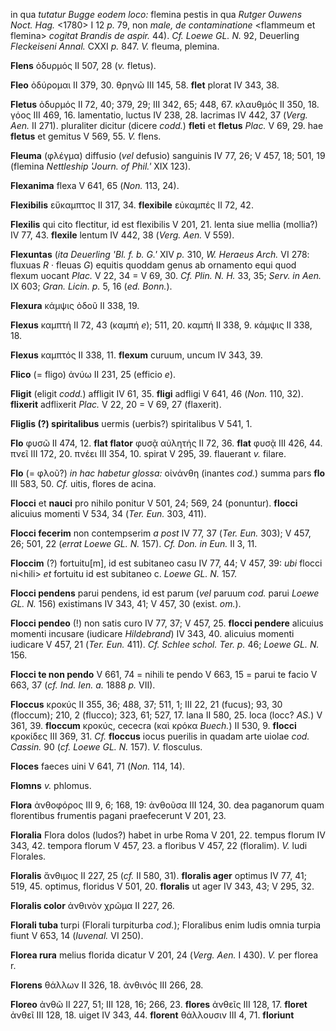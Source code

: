 in qua *tutatur Bugge eodem loco:* flemina pestis in qua *Rutger Ouwens
Noct. Hag.* \<1780\> I 12 *p.* 79, non *male, de contaminatione*
\<flammeum et flemina\> *cogitat Brandis de aspir.* 44). *Cf. Loewe GL.
N.* 92, Deuerling *Fleckeiseni Annal.* CXXI *p.* 847. *V.* fleuma,
plemina.

**Flens** ὀδυρμός II 507, 28 (*v.* fletus).

**Fleo** ὀδύρομαι II 379, 30. θρηνῶ III 145, 58. **flet** plorat IV 343,
38.

**Fletus** ὀδυρμός II 72, 40; 379, 29; III 342, 65; 448, 67. κλαυθμός II
350, 18. γόος III 469, 16. lamentatio, luctus IV 238, 28. lacrimas IV
442, 37 (*Verg. Aen.* II 271). pluraliter dicitur (dicere *codd.*)
**fleti** et **fletus** *Plac.* V 69, 29. hae **fletus** et gemitus V
569, 55. *V.* flens.

**Fleuma** (φλέγμα) diffusio (*vel* defusio) sanguinis IV 77, 26; V 457,
18; 501, 19 (flemina *Nettleship 'Journ. of Phil.'* XIX 123).

**Flexanima** flexa V 641, 65 (*Non.* 113, 24).

**Flexibilis** εὔκαμπτος II 317, 34. **flexibile** εὐκαμπές II 72, 42.

**Flexilis** qui cito flectitur, id est flexibilis V 201, 21. lenta siue
mellia (mollia?) IV 77, 43. **flexile** lentum IV 442, 38 (*Verg.*
*Aen.* V 559).

**Flexuntas** (*ita Deuerling 'Bl. f. b. G.'* XIV *p.* 310, *W. Heraeus
Arch.* VI 278: fluxuas *R* · fleuas *G*) equitis quoddam genus ab
ornamento equi quod flexum uocant *Plac.* V 22, 34 = V 69, 30. *Cf.
Plin. N. H.* 33, 35; *Serv. in Aen.* IX 603; *Gran. Licin. p.* 5, 16
(*ed. Bonn.*).

**Flexura** κάμψις ὁδοῦ II 338, 19.

**Flexus** καμπτή II 72, 43 (καμπή *e*); 511, 20. καμπή II 338, 9.
κάμψις II 338, 18.

**Flexus** καμπτός II 338, 11. **flexum** curuum, uncum IV 343, 39.

**Flico** (= fligo) ἀνύω II 231, 25 (efficio *e*).

**Fligit** (eligit *codd.*) affligit IV 61, 35. **fligi** adfligi V 641,
46 (*Non.* 110, 32). **flixerit** adflixerit *Plac.* V 22, 20 = V 69, 27
(flaxerit).

**Fliglis (?) spiritalibus** uermis (uerbis?) spiritalibus V 541, 1.

**Flo** φυσῶ II 474, 12. **flat flator** φυσᾷ αὐλητής II 72, 36.
**flat** φυσᾷ III 426, 44. πνεῖ III 172, 20. πνέει III 354, 10. spirat V
295, 39. flauerant *v.* filare.

**Flo** (= φλοῦ?) *in hac habetur glossa:* οἰνάνθη (inantes *cod.*)
summa pars **flo** III 583, 50. *Cf.* uitis, flores de acina.

**Flocci** et **nauci** pro nihilo ponitur V 501, 24; 569, 24
(ponuntur). **flocci** alicuius momenti V 534, 34 (*Ter. Eun.* 303,
411).

**Flocci fecerim** non contempserim *a post* IV 77, 37 (*Ter. Eun.*
303); V 457, 26; 501, 22 (*errat Loewe GL. N.* 157). *Cf. Don. in Eun.*
II 3, 11.

**Floccim** (?) fortuitu[m], id est subitaneo casu IV 77, 44; V 457,
39: *ubi* flocci ni\<hili\> *et* fortuitu id est subitaneo c. *Loewe GL.
N.* 157.

**Flocci pendens** parui pendens, id est parum (*vel* paruum *cod.*
parui *Loewe GL. N.* 156) existimans IV 343, 41; V 457, 30 (exist.
*om.*).

**Flocci pendeo** (!) non satis curo IV 77, 37; V 457, 25. **flocci
pendere** alicuius momenti incusare (iudicare *Hildebrand*) IV 343, 40.
alicuius momenti iudicare V 457, 21 (*Ter. Eun.* 411). *Cf. Schlee
schol. Ter. p.* 46; *Loewe GL. N.* 156.

**Flocci te non pendo** V 661, 74 = nihili te pendo V 663, 15 = parui te
facio V 663, 37 (*cf. Ind. Ien. a.* 1888 *p.* VII).

**Floccus** κροκύς II 355, 36; 488, 37; 511, 1; III 22, 21 (fucus); 93,
30 (floccum); 210, 2 (flucco); 323, 61; 527, 17. lana II 580, 25. loca
(locc? *AS.*) V 361, 39. **floccum** κροκύς, cececra (καὶ κρόκα
*Buech.*) II 530, 9. **flocci** κροκίδες III 369, 31. *Cf.* **floccus**
iocus puerilis in quadam arte uiolae *cod. Cassin.* 90 (*cf. Loewe GL.
N.* 157). *V.* flosculus.

**Floces** faeces uini V 641, 71 (*Non.* 114, 14).

**Flomns** *v.* phlomus.

**Flora** ἀνθοφόρος III 9, 6; 168, 19: ἀνθοῦσα III 124, 30. dea
paganorum quam florentibus frumentis pagani praefecerunt V 201, 23.

**Floralia** Flora dolos (ludos?) habet in urbe Roma V 201, 22. tempus
florum IV 343, 42. tempora florum V 457, 23. a floribus V 457, 22
(floralim). *V.* ludi Florales.

**Floralis** ἄνθιμος II 227, 25 (*cf.* II 580, 31). **floralis ager**
optimus IV 77, 41; 519, 45. optimus, floridus V 501, 20. **floralis** ut
ager IV 343, 43; V 295, 32.

**Floralis color** ἀνθινὸν χρῶμα II 227, 26.

**Florali tuba** turpi (Florali turpiturba *cod.*); Floralibus enim
ludis omnia turpia fiunt V 653, 14 (*Iuvenal.* VI 250).

**Florea rura** melius florida dicatur V 201, 24 (*Verg. Aen.* I 430).
*V.* per florea r.

**Florens** θάλλων II 326, 18. ἀνθινός III 266, 28.

**Floreo** ἀνθῶ II 227, 51; III 128, 16; 266, 23. **flores** ἀνθεῖς III
128, 17. **floret** ἀνθεῖ III 128, 18. uiget IV 343, 44. **florent**
θάλλουσιν III 4, 71. **floriunt**
